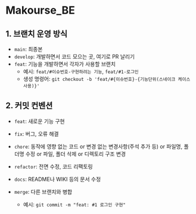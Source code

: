 # Makourse_BE

## 1. 브랜치 운영 방식
- `main`: 최종본
- `develop`: 개발하면서 코드 모으는 곳, 여기로 PR 날리기
- `feat`: 기능을 개발하면서 각자가 사용할 브랜치
  - 예시: `feat/#이슈번호-구현하려는 기능`, `feat/#1-로그인`
  - 생성 명령어: `git checkout -b 'feat/#{이슈번호}-{기능단위(스네이크 케이스 사용)}'`

## 2. 커밋 컨벤션
- `feat`: 새로운 기능 구현
- `fix`: 버그, 오류 해결
- `chore`: 동작에 영향 없는 코드 or 변경 없는 변경사항(주석 추가 등) or 파일명, 폴더명 수정 or 파일, 폴더 삭제 or 디렉토리 구조 변경
- `refactor`: 전면 수정, 코드 리팩토링
- `docs`: README나 WIKI 등의 문서 수정
- `merge`: 다른 브랜치와 병합

  - 예시: `git commit -m "feat: #1 로그인 구현"`
